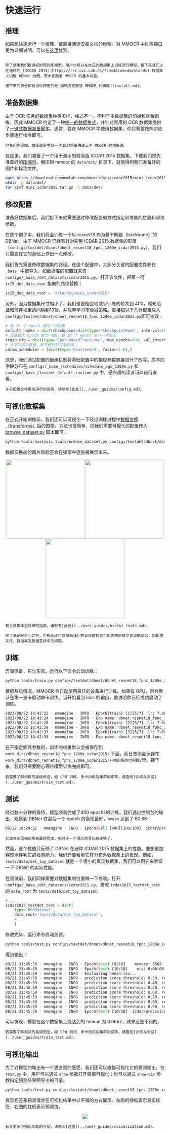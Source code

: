 # 快速运行

## 推理

如果想快速运行一个推理，请直接阅读安装文档的[检验](install.md#检验)。对 MMOCR 中推理接口更为详细说明，可以在[这里](../user_guides/inference.md)找到。

```{note}

除了使用我们提供好的预训练模型，用户也可以在自己的数据集上训练流行模型。接下来我们以在迷你的 [ICDAR 2015](https://rrc.cvc.uab.es/?ch=4&com=downloads) 数据集上训练 DBNet 为例，带大家熟悉 MMOCR 的基本功能。

接下来的部分都假设你使用的是[编辑方式安装 MMOCR 代码库](install.md)。

```

## 准备数据集

由于 OCR 任务的数据集种类多样，格式不一，不利于多数据集的切换和联合训练，因此 MMOCR 约定了一种[统一的数据格式](../user_guides/dataset_prepare.md)，并针对常用的 OCR 数据集提供了[一键式数据准备脚本](../user_guides/data_prepare/dataset_preparer.md)。通常，要在 MMOCR 中使用数据集，你只需要按照对应步骤运行指令即可。

```{note}
但我们亦深知，效率就是生命——尤其对想要快速上手 MMOCR 的你来说。
```

在这里，我们准备了一个用于演示的精简版 ICDAR 2015 数据集。下载我们预先准备好的[压缩包](https://download.openmmlab.com/mmocr/data/icdar2015/mini_icdar2015.tar.gz)，解压到 mmocr 的 `data/det/` 目录下，就能得到我们准备好的图片和标注文件。

```Bash
wget https://download.openmmlab.com/mmocr/data/icdar2015/mini_icdar2015.tar.gz
mkdir -p data/det/
tar xzvf mini_icdar2015.tar.gz -C data/det/
```

## 修改配置

准备好数据集后，我们接下来就需要通过修改配置的方式指定训练集的位置和训练参数。

在这个例子中，我们将会训练一个以 resnet18 作为骨干网络（backbone）的 DBNet。由于 MMOCR 已经有针对完整 ICDAR 2015 数据集的配置 （`configs/textdet/dbnet/dbnet_resnet18_fpnc_1200e_icdar2015.py`），我们只需要在它的基础上作出一点修改。

我们首先需要修改数据集的路径。在这个配置中，大部分关键的配置文件都在 `_base_` 中被导入，如数据库的配置就来自 `configs/_base_/det_datasets/icdar2015.py`。打开该文件，把第一行`ic15_det_data_root` 指向的路径替换：

```Python
ic15_det_data_root = 'data/det/mini_icdar2015'
```

另外，因为数据集尺寸缩小了，我们也要相应地减少训练的轮次到 400，缩短验证和储存权重的间隔到10轮，并放弃学习率衰减策略。直接把以下几行配置放入 `configs/textdet/dbnet/dbnet_resnet18_fpnc_1200e_icdar2015.py`即可生效：

```Python
# 每 10 个 epoch 储存一次权重
default_hooks = dict(checkpoint=dict(type='CheckpointHook', interval=10), )
# 设置最大 epoch 数为 400，每 10 个 epoch 运行一次验证
train_cfg = dict(type='EpochBasedTrainLoop', max_epochs=400, val_interval=10)
# 令学习率为常量，即不进行学习率衰减
param_scheduler = [dict(type='ConstantLR', factor=1.0),]
```

这里，我们通过配置的[继承](https://mmengine.readthedocs.io/zh_CN/latest/tutorials/config.html)机制将基础配置中的相应参数直接进行了改写。原本的字段分布在 `configs/_base_/schedules/schedule_sgd_1200e.py` 和 `configs/_base_/textdet_default_runtime.py` 中，感兴趣的读者可以自行查看。

```{note}
关于配置文件更加详尽的说明，请参考[此处](../user_guides/config.md)。
```

## 可视化数据集

在正式开始训练前，我们还可以可视化一下经过训练过程中[数据变换（transforms）](../basic_concepts/transforms.md)后的图像。方法也很简单，把我们需要可视化的配置传入 [browse_dataset.py](/tools/analysis_tools/browse_dataset.py) 脚本即可：

```Bash
python tools/analysis_tools/browse_dataset.py configs/textdet/dbnet/dbnet_resnet18_fpnc_1200e_icdar2015.py
```

数据变换后的图片和标签会在弹窗中逐张被展示出来。

<center class="half">
    <img src="https://user-images.githubusercontent.com/24622904/187611542-01e9aa94-fc12-4756-964b-a0e472522a3a.jpg" width="250"/><img src="https://user-images.githubusercontent.com/24622904/187611555-3f5ea616-863d-4538-884f-bccbebc2f7e7.jpg" width="250"/><img src="https://user-images.githubusercontent.com/24622904/187611581-88be3970-fbfe-4f62-8cdf-7a8a7786af29.jpg" width="250"/>
</center>

```{note}
有关该脚本更详细的指南，请参考[此处](../user_guides/useful_tools.md).
```

```{tip}
除了满足好奇心之外，可视化还可以帮助我们在训练前检查可能影响到模型表现的部分，如配置文件、数据集及数据变换中的问题。
```

## 训练

万事俱备，只欠东风。运行以下命令启动训练：

```Bash
python tools/train.py configs/textdet/dbnet/dbnet_resnet18_fpnc_1200e_icdar2015.py
```

根据系统情况，MMOCR 会自动使用最佳的设备进行训练。如果有 GPU，则会默认在第一张卡启动单卡训练。当开始看到 loss 的输出，就说明你已经成功启动了训练。

```Bash
2022/08/22 18:42:22 - mmengine - INFO - Epoch(train) [1][5/7]  lr: 7.0000e-03  memory: 7730  data_time: 0.4496  loss_prob: 14.6061  loss_thr: 2.2904  loss_db: 0.9879  loss: 17.8843  time: 1.8666
2022/08/22 18:42:24 - mmengine - INFO - Exp name: dbnet_resnet18_fpnc_1200e_icdar2015
2022/08/22 18:42:28 - mmengine - INFO - Epoch(train) [2][5/7]  lr: 7.0000e-03  memory: 6695  data_time: 0.2052  loss_prob: 6.7840  loss_thr: 1.4114  loss_db: 0.9855  loss: 9.1809  time: 0.7506
2022/08/22 18:42:29 - mmengine - INFO - Exp name: dbnet_resnet18_fpnc_1200e_icdar2015
2022/08/22 18:42:33 - mmengine - INFO - Epoch(train) [3][5/7]  lr: 7.0000e-03  memory: 6690  data_time: 0.2101  loss_prob: 3.0700  loss_thr: 1.1800  loss_db: 0.9967  loss: 5.2468  time: 0.6244
2022/08/22 18:42:33 - mmengine - INFO - Exp name: dbnet_resnet18_fpnc_1200e_icdar2015
```

在不指定额外参数时，训练的权重默认会被保存到 `work_dirs/dbnet_resnet18_fpnc_1200e_icdar2015/` 下面，而日志则会保存在`work_dirs/dbnet_resnet18_fpnc_1200e_icdar2015/开始训练的时间戳/`里。接下来，我们只需要耐心等待模型训练完成即可。

```{note}
若需要了解训练的高级用法，如 CPU 训练、多卡训练及集群训练等，请查阅[训练与测试](../user_guides/train_test.md)。
```

## 测试

经过数十分钟的等待，模型顺利完成了400 epochs的训练。我们通过控制台的输出，观察到 DBNet 在最后一个 epoch 的表现最好，`hmean` 达到了 60.86：

```Bash
08/22 19:24:52 - mmengine - INFO - Epoch(val) [400][100/100]  icdar/precision: 0.7285  icdar/recall: 0.5226  icdar/hmean: 0.6086
```

```{note}
它或许还没被训练到最优状态，但对于一个演示而言已经足够了。
```

然而，这个数值只反映了 DBNet 在迷你 ICDAR 2015 数据集上的性能。要想更加客观地评判它的检测能力，我们还要看看它在分布外数据集上的表现。例如，`tests/data/det_toy_dataset` 就是一个很小的真实数据集，我们可以用它来验证一下 DBNet 的实际性能。

在测试前，我们同样需要对数据集的位置做一下修改。打开 `configs/_base_/det_datasets/icdar2015.py`，修改 `icdar2015_textdet_test` 的 `data_root` 为 `tests/data/det_toy_dataset`:

```Python
# ...
icdar2015_textdet_test = dict(
    type='OCRDataset',
    data_root='tests/data/det_toy_dataset',
    # ...
    )
```

修改完毕，运行命令启动测试。

```Bash
python tools/test.py configs/textdet/dbnet/dbnet_resnet18_fpnc_1200e_icdar2015.py work_dirs/dbnet_resnet18_fpnc_1200e_icdar2015/epoch_400.pth
```

得到输出：

```Bash
08/21 21:45:59 - mmengine - INFO - Epoch(test) [5/10]    memory: 8562
08/21 21:45:59 - mmengine - INFO - Epoch(test) [10/10]    eta: 0:00:00  time: 0.4893  data_time: 0.0191  memory: 283
08/21 21:45:59 - mmengine - INFO - Evaluating hmean-iou...
08/21 21:45:59 - mmengine - INFO - prediction score threshold: 0.30, recall: 0.6190, precision: 0.4815, hmean: 0.5417
08/21 21:45:59 - mmengine - INFO - prediction score threshold: 0.40, recall: 0.6190, precision: 0.5909, hmean: 0.6047
08/21 21:45:59 - mmengine - INFO - prediction score threshold: 0.50, recall: 0.6190, precision: 0.6842, hmean: 0.6500
08/21 21:45:59 - mmengine - INFO - prediction score threshold: 0.60, recall: 0.6190, precision: 0.7222, hmean: 0.6667
08/21 21:45:59 - mmengine - INFO - prediction score threshold: 0.70, recall: 0.3810, precision: 0.8889, hmean: 0.5333
08/21 21:45:59 - mmengine - INFO - prediction score threshold: 0.80, recall: 0.0000, precision: 0.0000, hmean: 0.0000
08/21 21:45:59 - mmengine - INFO - prediction score threshold: 0.90, recall: 0.0000, precision: 0.0000, hmean: 0.0000
08/21 21:45:59 - mmengine - INFO - Epoch(test) [10/10]  icdar/precision: 0.7222  icdar/recall: 0.6190  icdar/hmean: 0.6667
```

可以发现，模型在这个数据集上能达到的 hmean 为 0.6667，效果还是不错的。

```{note}
若需要了解测试的高级用法，如 CPU 测试、多卡测试及集群测试等，请查阅[训练与测试](../user_guides/train_test.md)。
```

## 可视化输出

为了对模型的输出有一个更直观的感受，我们还可以直接可视化它的预测输出。在 `test.py` 中，用户可以通过 `show` 参数打开弹窗可视化；也可以通过 `show-dir` 参数指定预测结果图导出的目录。

```Bash
python tools/test.py configs/textdet/dbnet/dbnet_resnet18_fpnc_1200e_icdar2015.py work_dirs/dbnet_r18_fpnc_1200e_icdar2015/epoch_400.pth --show-dir imgs/
```

真实标签和预测值会在可视化结果中以平铺的方式展示。左图的绿框表示真实标签，右图的红框表示预测值。

<div align="center">
    <img src="https://user-images.githubusercontent.com/22607038/187423562-6a85e209-4b12-46ee-8a41-5c67b1ba83f9.png"/><br>
</div>

```{note}
有关更多可视化功能的介绍，请参阅[这里](../user_guides/visualization.md)。
```
